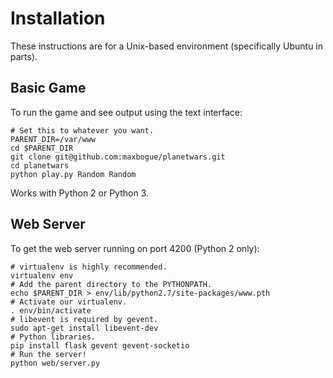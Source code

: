 # Installation

These instructions are for a Unix-based environment (specifically Ubuntu in parts).

## Basic Game

To run the game and see output using the text interface:

    # Set this to whatever you want.
    PARENT_DIR=/var/www
    cd $PARENT_DIR
    git clone git@github.com:maxbogue/planetwars.git
    cd planetwars
    python play.py Random Random

Works with Python 2 or Python 3.

## Web Server

To get the web server running on port 4200 (Python 2 only):

    # virtualenv is highly recommended.
    virtualenv env
    # Add the parent directory to the PYTHONPATH.
    echo $PARENT_DIR > env/lib/python2.7/site-packages/www.pth
    # Activate our virtualenv.
    . env/bin/activate
    # libevent is required by gevent.
    sudo apt-get install libevent-dev
    # Python libraries.
    pip install flask gevent gevent-socketio
    # Run the server!
    python web/server.py
